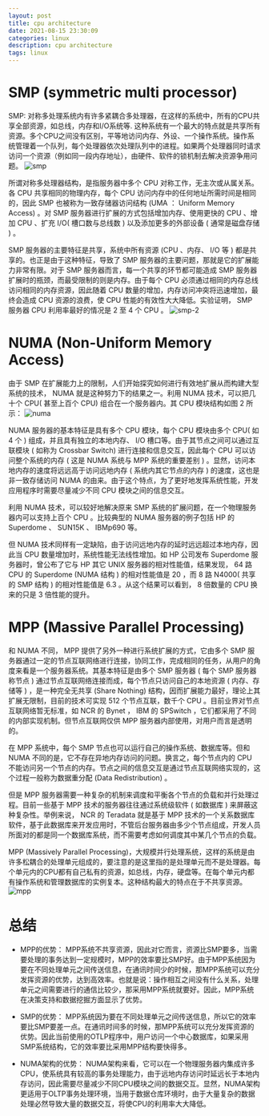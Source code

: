```yaml
---
layout: post
title: cpu architecture
date: 2021-08-15 23:30:09
categories: linux
description: cpu architecture
tags: linux
---
```


# SMP (symmetric multi processor)
SMP: 对称多处理系统内有许多紧耦合多处理器，在这样的系统中，所有的CPU共享全部资源，如总线，内存和I/O系统等. 这种系统有一个最大的特点就是共享所有资源。多个CPU之间没有区别，平等地访问内存、外设、一个操作系统。操作系统管理着一个队列，每个处理器依次处理队列中的进程。如果两个处理器同时请求访问一个资源（例如同一段内存地址），由硬件、软件的锁机制去解决资源争用问题。
![smp](https://mu-qer.github.io/assets/img/fs/2021-10-07-cpu-smp-architecture.JPG)

所谓对称多处理器结构，是指服务器中多个 CPU 对称工作，无主次或从属关系。各 CPU 共享相同的物理内存，每个 CPU 访问内存中的任何地址所需时间是相同的，因此 SMP 也被称为一致存储器访问结构 (UMA ： Uniform Memory Access) 。对 SMP 服务器进行扩展的方式包括增加内存、使用更快的 CPU 、增加 CPU 、扩充 I/O( 槽口数与总线数 ) 以及添加更多的外部设备 ( 通常是磁盘存储 ) 。

SMP 服务器的主要特征是共享，系统中所有资源 (CPU 、内存、 I/O 等 ) 都是共享的。也正是由于这种特征，导致了 SMP 服务器的主要问题，那就是它的扩展能力非常有限。对于 SMP 服务器而言，每一个共享的环节都可能造成 SMP 服务器扩展时的瓶颈，而最受限制的则是内存。由于每个 CPU 必须通过相同的内存总线访问相同的内存资源，因此随着 CPU 数量的增加，内存访问冲突将迅速增加，最终会造成 CPU 资源的浪费，使 CPU 性能的有效性大大降低。实验证明， SMP 服务器 CPU 利用率最好的情况是 2 至 4 个 CPU 。
![smp-2](https://mu-qer.github.io/assets/img/fs/2021-10-07-cpu-smp-2.JPG)


# NUMA (Non-Uniform Memory Access)
由于 SMP 在扩展能力上的限制，人们开始探究如何进行有效地扩展从而构建大型系统的技术， NUMA 就是这种努力下的结果之一。利用 NUMA 技术，可以把几十个 CPU( 甚至上百个 CPU) 组合在一个服务器内。其 CPU 模块结构如图 2 所示：
![numa](https://mu-qer.github.io/assets/img/fs/2021-10-07-cpu-numa.JPG)

NUMA 服务器的基本特征是具有多个 CPU 模块，每个 CPU 模块由多个 CPU( 如 4 个 ) 组成，并且具有独立的本地内存、 I/O 槽口等。由于其节点之间可以通过互联模块 ( 如称为 Crossbar Switch) 进行连接和信息交互，因此每个 CPU 可以访问整个系统的内存 ( 这是 NUMA 系统与 MPP 系统的重要差别 ) 。显然，访问本地内存的速度将远远高于访问远地内存 ( 系统内其它节点的内存 ) 的速度，这也是非一致存储访问 NUMA 的由来。由于这个特点，为了更好地发挥系统性能，开发应用程序时需要尽量减少不同 CPU 模块之间的信息交互。

利用 NUMA 技术，可以较好地解决原来 SMP 系统的扩展问题，在一个物理服务器内可以支持上百个 CPU 。比较典型的 NUMA 服务器的例子包括 HP 的 Superdome 、 SUN15K 、 IBMp690 等。

但 NUMA 技术同样有一定缺陷，由于访问远地内存的延时远远超过本地内存，因此当 CPU 数量增加时，系统性能无法线性增加。如 HP 公司发布 Superdome 服务器时，曾公布了它与 HP 其它 UNIX 服务器的相对性能值，结果发现， 64 路 CPU 的 Superdome (NUMA 结构 ) 的相对性能值是 20 ，而 8 路 N4000( 共享的 SMP 结构 ) 的相对性能值是 6.3 。从这个结果可以看到， 8 倍数量的 CPU 换来的只是 3 倍性能的提升。

# MPP (Massive Parallel Processing)
和 NUMA 不同， MPP 提供了另外一种进行系统扩展的方式，它由多个 SMP 服务器通过一定的节点互联网络进行连接，协同工作，完成相同的任务，从用户的角度来看是一个服务器系统。其基本特征是由多个 SMP 服务器 ( 每个 SMP 服务器称节点 ) 通过节点互联网络连接而成，每个节点只访问自己的本地资源 ( 内存、存储等 ) ，是一种完全无共享 (Share Nothing) 结构，因而扩展能力最好，理论上其扩展无限制，目前的技术可实现 512 个节点互联，数千个 CPU 。目前业界对节点互联网络暂无标准，如 NCR 的 Bynet ， IBM 的 SPSwitch ，它们都采用了不同的内部实现机制。但节点互联网仅供 MPP 服务器内部使用，对用户而言是透明的。

在 MPP 系统中，每个 SMP 节点也可以运行自己的操作系统、数据库等。但和 NUMA 不同的是，它不存在异地内存访问的问题。换言之，每个节点内的 CPU 不能访问另一个节点的内存。节点之间的信息交互是通过节点互联网络实现的，这个过程一般称为数据重分配 (Data Redistribution) 。

但是 MPP 服务器需要一种复杂的机制来调度和平衡各个节点的负载和并行处理过程。目前一些基于 MPP 技术的服务器往往通过系统级软件 ( 如数据库 ) 来屏蔽这种复杂性。举例来说， NCR 的 Teradata 就是基于 MPP 技术的一个关系数据库软件，基于此数据库来开发应用时，不管后台服务器由多少个节点组成，开发人员所面对的都是同一个数据库系统，而不需要考虑如何调度其中某几个节点的负载。

MPP (Massively Parallel Processing)，大规模并行处理系统，这样的系统是由许多松耦合的处理单元组成的，要注意的是这里指的是处理单元而不是处理器。每个单元内的CPU都有自己私有的资源，如总线，内存，硬盘等。在每个单元内都有操作系统和管理数据库的实例复本。这种结构最大的特点在于不共享资源。
![mpp](https://mu-qer.github.io/assets/img/fs/2021-10-07-cpu-mpp.JPG)

# 总结

- MPP的优势：
MPP系统不共享资源，因此对它而言，资源比SMP要多，当需要处理的事务达到一定规模时，MPP的效率要比SMP好。由于MPP系统因为要在不同处理单元之间传送信息，在通讯时间少的时候，那MPP系统可以充分发挥资源的优势，达到高效率。也就是说：操作相互之间没有什么关系，处理单元之间需要进行的通信比较少，那采用MPP系统就要好。因此，MPP系统在决策支持和数据挖掘方面显示了优势。


- SMP的优势：
MPP系统因为要在不同处理单元之间传送信息，所以它的效率要比SMP要差一点。在通讯时间多的时候，那MPP系统可以充分发挥资源的优势。因此当前使用的OTLP程序中，用户访问一个中心数据库，如果采用SMP系统结构，它的效率要比采用MPP结构要快得多。


- NUMA架构的优势：
NUMA架构来看，它可以在一个物理服务器内集成许多CPU，使系统具有较高的事务处理能力，由于远地内存访问时延远长于本地内存访问，因此需要尽量减少不同CPU模块之间的数据交互。显然，NUMA架构更适用于OLTP事务处理环境，当用于数据仓库环境时，由于大量复杂的数据处理必然导致大量的数据交互，将使CPU的利用率大大降低。
